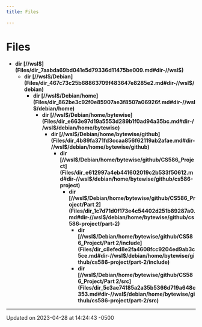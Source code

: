 ```yaml
---
title: Files

---
```


# Files




* **dir [//wsl$](Files/dir_7aabda69bd041e5d79336d11475be009.md#dir-//wsl$)** 
    * **dir [//wsl$/Debian](Files/dir_467c73c25b68863709f483647e8285e2.md#dir-//wsl$/debian)** 
        * **dir [//wsl$/Debian/home](Files/dir_862be3c92f0e85907ae3f8507a06926f.md#dir-//wsl$/debian/home)** 
            * **dir [//wsl$/Debian/home/bytewise](Files/dir_e663e97d19a5553d289b1f0ad94a35bc.md#dir-//wsl$/debian/home/bytewise)** 
                * **dir [//wsl$/Debian/home/bytewise/github](Files/dir_4b89fa371fd3ccaa856f62119ab2afae.md#dir-//wsl$/debian/home/bytewise/github)** 
                    * **dir [//wsl$/Debian/home/bytewise/github/CS586_Project](Files/dir_e612997a4eb441602019c2b533f50612.md#dir-//wsl$/debian/home/bytewise/github/cs586-project)** 
                        * **dir [//wsl$/Debian/home/bytewise/github/CS586_Project/Part 2](Files/dir_1c7d71d0f173e4c54402d251b89287a0.md#dir-//wsl$/debian/home/bytewise/github/cs586-project/part-2)** 
                            * **dir [//wsl$/Debian/home/bytewise/github/CS586_Project/Part 2/include](Files/dir_c8efed8e2fa4608fcc9204ed9ab3c5ce.md#dir-//wsl$/debian/home/bytewise/github/cs586-project/part-2/include)** 
                            * **dir [//wsl$/Debian/home/bytewise/github/CS586_Project/Part 2/src](Files/dir_5c3ae74185a2a35b5366d719a648c353.md#dir-//wsl$/debian/home/bytewise/github/cs586-project/part-2/src)** 



-------------------------------

Updated on 2023-04-28 at 14:24:43 -0500
